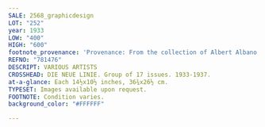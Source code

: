 ```yaml
---
SALE: 2568_graphicdesign
LOT: "252"
year: 1933
LOW: "400"
HIGH: "600"
footnote_provenance: 'Provenance: From the collection of Albert Albano.'
REFNO: "781476"
DESCRIPT: VARIOUS ARTISTS
CROSSHEAD: DIE NEUE LINIE. Group of 17 issues. 1933-1937.
at-a-glance: Each 14½x10½ inches, 36¾x26½ cm.
TYPESET: Images available upon request.
FOOTNOTE: Condition varies.
background_color: "#FFFFFF"

---
```

